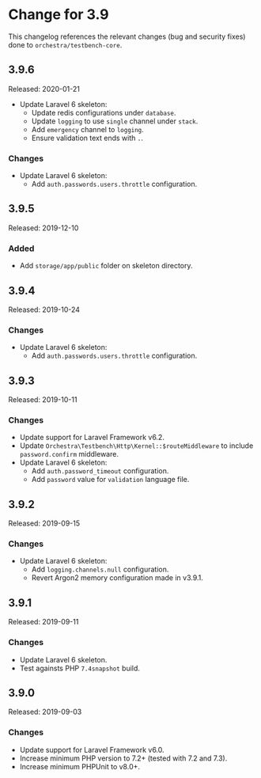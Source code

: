 # Change for 3.9

This changelog references the relevant changes (bug and security fixes) done to `orchestra/testbench-core`.

## 3.9.6

Released: 2020-01-21

* Update Laravel 6 skeleton:
    - Update redis configurations under `database`.
    - Update `logging` to use `single` channel under `stack`.
    - Add `emergency` channel to `logging`.
    - Ensure validation text ends with `.`.

### Changes

* Update Laravel 6 skeleton:
    - Add `auth.passwords.users.throttle` configuration.

## 3.9.5

Released: 2019-12-10

### Added

* Add `storage/app/public` folder on skeleton directory.

## 3.9.4

Released: 2019-10-24

### Changes

* Update Laravel 6 skeleton:
    - Add `auth.passwords.users.throttle` configuration.

## 3.9.3

Released: 2019-10-11

### Changes

* Update support for Laravel Framework v6.2.
* Update `Orchestra\Testbench\Http\Kernel::$routeMiddleware` to include `password.confirm` middleware.
* Update Laravel 6 skeleton:
    - Add `auth.password_timeout` configuration.
    - Add `password` value for `validation` language file.

## 3.9.2

Released: 2019-09-15

### Changes

* Update Laravel 6 skeleton:
    - Add `logging.channels.null` configuration.
    - Revert Argon2 memory configuration made in v3.9.1.

## 3.9.1

Released: 2019-09-11

### Changes

* Update Laravel 6 skeleton.
* Test againsts PHP `7.4snapshot` build.

## 3.9.0

Released: 2019-09-03

### Changes

* Update support for Laravel Framework v6.0.
* Increase minimum PHP version to 7.2+ (tested with 7.2 and 7.3).
* Increase minimum PHPUnit to v8.0+.
